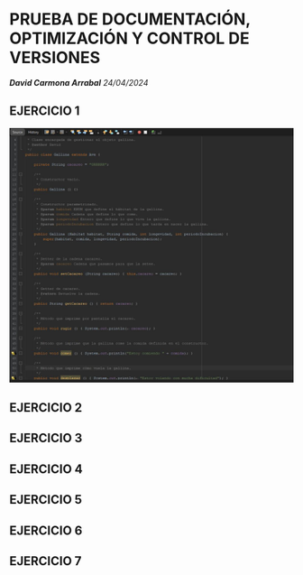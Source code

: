 # PRUEBA DE DOCUMENTACIÓN, OPTIMIZACIÓN Y CONTROL DE VERSIONES
***David Carmona Arrabal***
*24/04/2024*
## EJERCICIO 1
![](https://github.com/DavidCarmonaA/DAW1-SIMULACRO-PRUEBA-TEMA4/blob/af5d836ec8a49ce58a58b4b631fe0aecd815791e/img/1.JPG)
## EJERCICIO 2
## EJERCICIO 3
## EJERCICIO 4
## EJERCICIO 5
## EJERCICIO 6
## EJERCICIO 7
